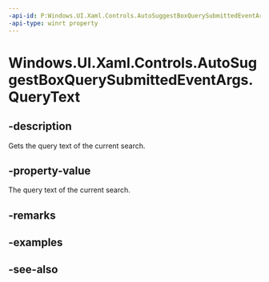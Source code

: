 ```yaml
---
-api-id: P:Windows.UI.Xaml.Controls.AutoSuggestBoxQuerySubmittedEventArgs.QueryText
-api-type: winrt property
---
```


<!-- Property syntax
public string QueryText { get; }
-->

# Windows.UI.Xaml.Controls.AutoSuggestBoxQuerySubmittedEventArgs.QueryText

## -description
Gets the query text of the current search.



## -property-value
The query text of the current search.

## -remarks

## -examples

## -see-also
